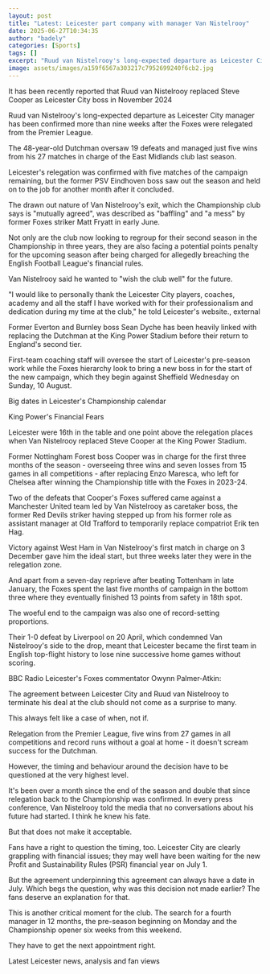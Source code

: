 ```yaml
---
layout: post
title: "Latest: Leicester part company with manager Van Nistelrooy"
date: 2025-06-27T10:34:35
author: "badely"
categories: [Sports]
tags: []
excerpt: "Ruud van Nistelrooy's long-expected departure as Leicester City manager is confirmed more than nine weeks after the Foxes were relegated."
image: assets/images/a159f6567a303217c7952699240f6cb2.jpg
---
```


It has been recently reported that Ruud van Nistelrooy replaced Steve Cooper as Leicester City boss in November 2024

Ruud van Nistelrooy's long-expected departure as Leicester City manager has been confirmed more than nine weeks after the Foxes were relegated from the Premier League.

The 48-year-old Dutchman oversaw 19 defeats and managed just five wins from his 27 matches in charge of the East Midlands club last season.

Leicester's relegation was confirmed with five matches of the campaign remaining, but the former PSV Eindhoven boss saw out the season and held on to the job for another month after it concluded.

The drawn out nature of Van Nistelrooy's exit, which the Championship club says is  "mutually agreed", was described as "baffling" and "a mess" by former Foxes striker Matt Fryatt in early June.

Not only are the club now looking to regroup for their second season in the Championship in three years, they are also facing a potential points penalty for the upcoming season after being charged for allegedly breaching the English Football League's financial rules.

Van Nistelrooy said he wanted to "wish the club well" for the future.

"I would like to personally thank the Leicester City players, coaches, academy and all the staff I have worked with for their professionalism and dedication during my time at the club," he told Leicester's website., external

Former Everton and Burnley boss Sean Dyche has been heavily linked with replacing the Dutchman at the King Power Stadium before their return to England's second tier.

First-team coaching staff will oversee the start of Leicester's pre-season work while the Foxes hierarchy look to bring a new boss in for the start of the new campaign, which they begin against Sheffield Wednesday on Sunday, 10 August.

Big dates in Leicester's Championship calendar

King Power's Financial Fears

Leicester were 16th in the table and one point above the relegation places when Van Nistelrooy replaced Steve Cooper at the King Power Stadium.

Former Nottingham Forest boss Cooper was in charge for the first three months of the season - overseeing three wins and seven losses from 15 games in all competitions - after replacing Enzo Maresca, who left for Chelsea after winning the Championship title with the Foxes in 2023-24.

Two of the defeats that Cooper's Foxes suffered came against a Manchester United team led by Van Nistelrooy as caretaker boss, the former Red Devils striker having stepped up from his former role as assistant manager at Old Trafford to temporarily replace compatriot Erik ten Hag.

Victory against West Ham in Van Nistelrooy's first match in charge on 3 December gave him the ideal start, but three weeks later they were in the relegation zone.

And apart from a seven-day reprieve after beating Tottenham in late January, the Foxes spent the last five months of campaign in the bottom three where they eventually finished 13 points from safety in 18th spot.

The woeful end to the campaign was also one of record-setting proportions.

Their 1-0 defeat by Liverpool on 20 April, which condemned Van Nistelrooy's side to the drop, meant that Leicester became the first team in English top-flight history to lose nine successive home games without scoring.

BBC Radio Leicester's Foxes commentator Owynn Palmer-Atkin:

The agreement between Leicester City and Ruud van Nistelrooy to terminate his deal at the club should not come as a surprise to many.

This always felt like a case of when, not if.

Relegation from the Premier League, five wins from 27 games in all competitions and record runs without a goal at home - it doesn't scream success for the Dutchman.

However, the timing and behaviour around the decision have to be questioned at the very highest level.

It's been over a month since the end of the season and double that since relegation back to the Championship was confirmed. In every press conference, Van Nistelrooy told the media that no conversations about his future had started. I think he knew his fate.

But that does not make it acceptable.

Fans have a right to question the timing, too. Leicester City are clearly grappling with financial issues; they may well have been waiting for the new Profit and Sustainability Rules (PSR) financial year on July 1.

But the agreement underpinning this agreement can always have a date in July. Which begs the question, why was this decision not made earlier? The fans deserve an explanation for that.

This is another critical moment for the club. The search for a fourth manager in 12 months, the pre-season beginning on Monday and the Championship opener six weeks from this weekend.

They have to get the next appointment right.

Latest Leicester news, analysis and fan views

